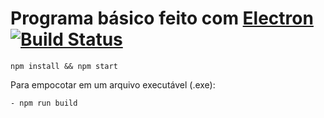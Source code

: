 # Programa básico feito com [Electron](https://electronjs.org/) [![Build Status](https://travis-ci.org/httpiago/first-electron-app.svg?branch=master)](https://travis-ci.org/httpiago/first-electron-app)

`npm install && npm start`

Para empocotar em um arquivo executável (.exe):

`- npm run build`
